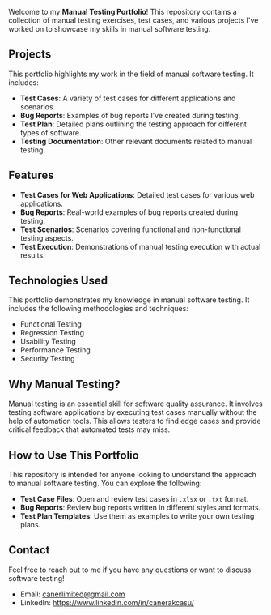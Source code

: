 Welcome to my **Manual Testing Portfolio**! This repository contains a collection of manual testing exercises, test cases, and various projects I've worked on to showcase my skills in manual software testing.

## Projects

This portfolio highlights my work in the field of manual software testing. It includes:

- **Test Cases**: A variety of test cases for different applications and scenarios.
- **Bug Reports**: Examples of bug reports I’ve created during testing.
- **Test Plan**: Detailed plans outlining the testing approach for different types of software.
- **Testing Documentation**: Other relevant documents related to manual testing.

## Features

- **Test Cases for Web Applications**: Detailed test cases for various web applications.
- **Bug Reports**: Real-world examples of bug reports created during testing.
- **Test Scenarios**: Scenarios covering functional and non-functional testing aspects.
- **Test Execution**: Demonstrations of manual testing execution with actual results.

## Technologies Used

This portfolio demonstrates my knowledge in manual software testing. It includes the following methodologies and techniques:

- Functional Testing
- Regression Testing
- Usability Testing
- Performance Testing
- Security Testing

## Why Manual Testing?

Manual testing is an essential skill for software quality assurance. It involves testing software applications by executing test cases manually without the help of automation tools. This allows testers to find edge cases and provide critical feedback that automated tests may miss.

## How to Use This Portfolio

This repository is intended for anyone looking to understand the approach to manual software testing. You can explore the following:

- **Test Case Files**: Open and review test cases in `.xlsx` or `.txt` format.
- **Bug Reports**: Review bug reports written in different styles and formats.
- **Test Plan Templates**: Use them as examples to write your own testing plans.

## Contact

Feel free to reach out to me if you have any questions or want to discuss software testing!

- Email: canerlimited@gmail.com
- LinkedIn: https://www.linkedin.com/in/canerakcasu/
